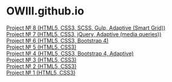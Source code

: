 # OWIII.github.io
<a href="https://owiii.github.io/10.Travell">Project № 8 (HTML5, CSS3, SCSS, Gulp, Adaptive (Smart Grid))</a><br>
<a href="https://owiii.github.io/9.Not simple/">Project № 7 (HTML5, CSS3, jQuery, Adaptive (media queries))</a><br>
<a href="https://owiii.github.io/8.Restaurant/">Project № 6 (HTML5, CSS3, Bootstrap 4)</a><br>
<a href="https://owiii.github.io.io/6.LearnCode/#">Project № 5 (HTML5, CSS3)</a><br>
<a href="https://owiii.github.io.io/4.Tinyone/">Project № 4 (HTML5, CSS3, Bootstrap 4, Adaptive)</a><br>
<a href="https://owiii.github.io.io/3.%20Nice%20to%20meet%20you">Project № 3 (HTML5, CSS3)</a><br>
<a href="https://owiii.github.io.io/2.%20Mongo/">Project № 2 (HTML5, CSS3)</a><br>
<a href="https://owiii.github.io.io/1.%20First%20page/#">Project № 1 (HTML5, CSS3)</a>


